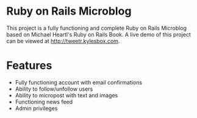 # Ruby on Rails Microblog

This project is a fully functioning and complete Ruby on Rails Microblog based on Michael Heartl's Ruby on Rails Book. 
A live demo of this project can be viewed at http://tweetr.kylesbox.com.

# Features
- Fully functioning account with email confirmations
- Ability to follow/unfollow users
- Ability to micropost with text and images
- Functioning news feed
- Admin privileges
